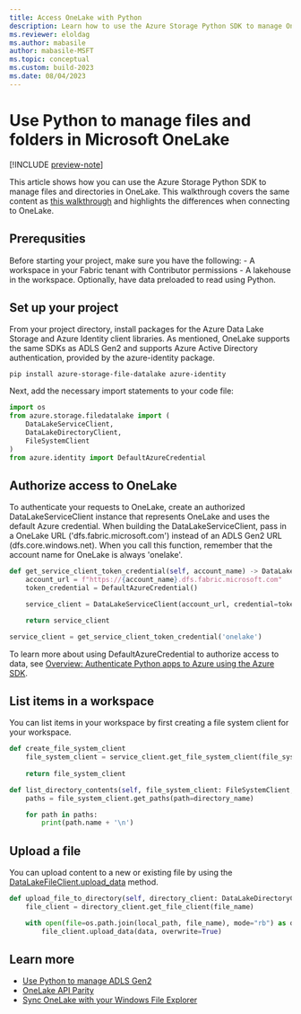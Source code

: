 ```yaml
---
title: Access OneLake with Python
description: Learn how to use the Azure Storage Python SDK to manage OneLake. 
ms.reviewer: eloldag
ms.author: mabasile
author: mabasile-MSFT
ms.topic: conceptual
ms.custom: build-2023
ms.date: 08/04/2023
---
```


# Use Python to manage files and folders in Microsoft OneLake

[!INCLUDE [preview-note](../includes/preview-note.md)]

This article shows how you can use the Azure Storage Python SDK to manage files and directories in OneLake.  This walkthrough covers the same content as [this walkthrough](/azure/storage/blobs/data-lake-storage-directory-file-acl-python?tabs=azure-ad) and highlights the differences when connecting to OneLake.

## Prerequsities

Before starting your project, make sure you have the following:
    - A workspace in your Fabric tenant with Contributor permissions
    - A lakehouse in the workspace. Optionally, have data preloaded to read using Python.

## Set up your project

From your project directory, install packages for the Azure Data Lake Storage and Azure Identity client libraries.  As mentioned, OneLake supports the same SDKs as ADLS Gen2 and supports Azure Active Directory authentication, provided by the azure-identity package.

```console
pip install azure-storage-file-datalake azure-identity
```

Next, add the necessary import statements to your code file:

```python
import os
from azure.storage.filedatalake import (
    DataLakeServiceClient,
    DataLakeDirectoryClient,
    FileSystemClient
)
from azure.identity import DefaultAzureCredential
```

## Authorize access to OneLake

To authenticate your requests to OneLake, create an authorized DataLakeServiceClient instance that represents OneLake and uses the default Azure credential. When building the DataLakeServiceClient,  pass in a OneLake URL ('dfs.fabric.microsoft.com') instead of an ADLS Gen2 URL (dfs.core.windows.net). When you call this function, remember that the account name for OneLake is always 'onelake'.

```python
def get_service_client_token_credential(self, account_name) -> DataLakeServiceClient:
    account_url = f"https://{account_name}.dfs.fabric.microsoft.com"
    token_credential = DefaultAzureCredential()

    service_client = DataLakeServiceClient(account_url, credential=token_credential)

    return service_client

service_client = get_service_client_token_credential('onelake')
```

To learn more about using DefaultAzureCredential to authorize access to data, see [Overview: Authenticate Python apps to Azure using the Azure SDK](/azure/developer/python/sdk/authentication-overview).

## List items in a workspace

You can list items in your workspace by first creating a file system client for your workspace.  

```python
def create_file_system_client
    file_system_client = service_client.get_file_system_client(file_system="myworkspace")
    
    return file_system_client

def list_directory_contents(self, file_system_client: FileSystemClient, directory_name: str):
    paths = file_system_client.get_paths(path=directory_name)

    for path in paths:
        print(path.name + '\n')
```

## Upload a file

You can upload content to a new or existing file by using the [DataLakeFileClient.upload_data](/python/api/azure-storage-file-datalake/azure.storage.filedatalake.datalakefileclient#azure-storage-filedatalake-datalakefileclient-upload-data) method.

```python
def upload_file_to_directory(self, directory_client: DataLakeDirectoryClient, local_path: str, file_name: str):
    file_client = directory_client.get_file_client(file_name)

    with open(file=os.path.join(local_path, file_name), mode="rb") as data:
        file_client.upload_data(data, overwrite=True)
```

## Learn more

- [Use Python to manage ADLS Gen2](/azure/storage/blobs/data-lake-storage-directory-file-acl-python)
- [OneLake API Parity](onelake-api-parity.md)
- [Sync OneLake with your Windows File Explorer](onelake-file-explorer.md)